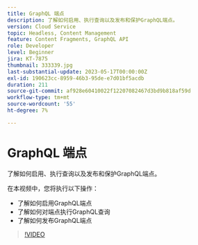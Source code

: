 ```yaml
---
title: GraphQL 端点
description: 了解如何启用、执行查询以及发布和保护GraphQL端点。
version: Cloud Service
topic: Headless, Content Management
feature: Content Fragments, GraphQL API
role: Developer
level: Beginner
jira: KT-7875
thumbnail: 333339.jpg
last-substantial-update: 2023-05-17T00:00:00Z
exl-id: 190623cc-8959-46b3-95de-e7d01bf5acdb
duration: 211
source-git-commit: af928e60410022f12207082467d3bd9b818af59d
workflow-type: tm+mt
source-wordcount: '55'
ht-degree: 7%

---
```


# GraphQL 端点

了解如何启用、执行查询以及发布和保护GraphQL端点。

在本视频中，您将执行以下操作：

+ 了解如何启用GraphQL端点
+ 了解如何对端点执行GraphQL查询
+ 了解如何发布GraphQL端点

>[!VIDEO](https://video.tv.adobe.com/v/333339?quality=12&learn=on)
